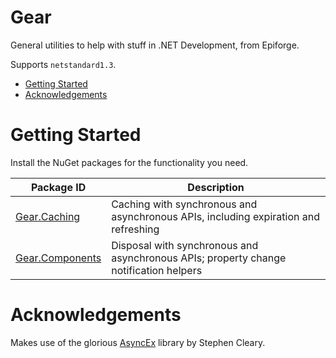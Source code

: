 <h1>Gear</h1>

General utilities to help with stuff in .NET Development, from Epiforge.

Supports `netstandard1.3`.

- [Getting Started](#getting-started)
- [Acknowledgements](#acknowledgements)

# Getting Started

Install the NuGet packages for the functionality you need.

| Package ID | Description
| - | -
| [Gear.Caching](https://www.nuget.org/packages/Gear.Caching/) | Caching with synchronous and asynchronous APIs, including expiration and refreshing
| [Gear.Components](https://www.nuget.org/packages/Gear.Components/) | Disposal with synchronous and asynchronous APIs; property change notification helpers

# Acknowledgements

Makes use of the glorious [AsyncEx](https://github.com/StephenCleary/AsyncEx) library by Stephen Cleary.
